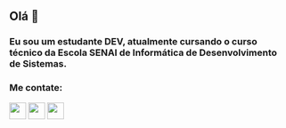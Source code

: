 ## Olá 👋

### Eu sou um estudante DEV, atualmente cursando o curso técnico da Escola SENAI de Informática de Desenvolvimento de Sistemas.

### Me contate:

<a href="https://www.linkedin.com/in/gabriel-viana-348b9328/"><img src="https://user-images.githubusercontent.com/72565820/120827267-a65b4200-c531-11eb-9fcd-8027e9e6956b.png" width="30px"></a> 
<a href="https://api.whatsapp.com/send?phone=5511975284571&text=Ol%C3%A1!"><img src="https://user-images.githubusercontent.com/72565820/120828425-e4a53100-c532-11eb-994d-3703ceef4ceb.png" width="30px" ></a> 
<a href="gabrielvdm2010@gmail.com"><img src="https://user-images.githubusercontent.com/72565820/120825816-2680a800-c530-11eb-8adb-b13349f01a1c.png" width="30px" > <a href="https://www.linkedin.com/in/gabriel-viana-348b9328/">
